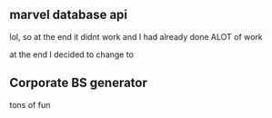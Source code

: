 
## marvel database api 

lol, so at the end it didnt work and I had already done ALOT of work

at the end I decided to change to 

## Corporate BS generator

tons of fun